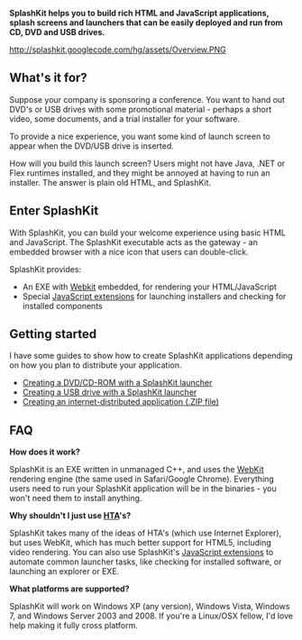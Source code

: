 **SplashKit helps you to build rich HTML and JavaScript applications, splash screens and launchers that can be easily deployed and run from CD, DVD and USB drives.**

http://splashkit.googlecode.com/hg/assets/Overview.PNG

## What's it for? ##

Suppose your company is sponsoring a conference. You want to hand out DVD's or USB drives with some promotional material - perhaps a short video, some documents, and a trial installer for your software.

To provide a nice experience, you want some kind of launch screen to appear when the DVD/USB drive is inserted.

How will you build this launch screen? Users might not have Java, .NET or Flex runtimes installed, and they might be annoyed at having to run an installer. The answer is plain old HTML, and SplashKit.

## Enter SplashKit ##

With SplashKit, you can build your welcome experience using basic HTML and JavaScript. The SplashKit executable acts as the gateway - an embedded browser with a nice icon that users can double-click.

SplashKit provides:

  * An EXE with [Webkit](http://webkit.org/) embedded, for rendering your HTML/JavaScript
  * Special [JavaScript extensions](JSExtensions.md) for launching installers and checking for installed components

## Getting started ##

I have some guides to show how to create SplashKit applications depending on how you plan to distribute your application.

  * [Creating a DVD/CD-ROM with a SplashKit launcher](InstallerDVD.md)
  * [Creating a USB drive with a SplashKit launcher](InstallerUSB.md)
  * [Creating an internet-distributed application (.ZIP file)](InstallerZIP.md)

## FAQ ##

**How does it work?**

SplashKit is an EXE written in unmanaged C++, and uses the [WebKit](http://webkit.org/) rendering engine (the same used in Safari/Google Chrome). Everything users need to run your SplashKit application will be in the binaries - you won't need them to install anything.

**Why shouldn't I just use [HTA](http://en.wikipedia.org/wiki/HTML_Application)'s?**

SplashKit takes many of the ideas of HTA's (which use Internet Explorer), but uses WebKit, which has much better support for HTML5, including video rendering. You can also use SplashKit's [JavaScript extensions](JSExtensions.md) to automate common launcher tasks, like checking for installed software, or launching an explorer or EXE.

**What platforms are supported?**

SplashKit will work on Windows XP (any version), Windows Vista, Windows 7, and Windows Server 2003 and 2008. If you're a Linux/OSX fellow, I'd love help making it fully cross platform.